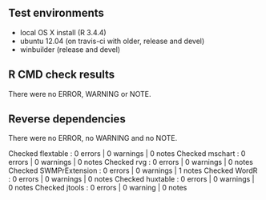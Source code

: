 ## Test environments

- local OS X install (R 3.4.4)
- ubuntu 12.04 (on travis-ci with older, release and devel) 
- winbuilder (release and devel)

## R CMD check results

There were no ERROR, WARNING or NOTE. 

## Reverse dependencies

There were no ERROR, no WARNING and no NOTE. 

Checked flextable      : 0 errors | 0 warnings | 0 notes
Checked mschart        : 0 errors | 0 warnings | 0 notes
Checked rvg            : 0 errors | 0 warnings | 0 notes
Checked SWMPrExtension : 0 errors | 0 warnings | 1 notes
Checked WordR          : 0 errors | 0 warnings | 0 notes
Checked huxtable       : 0 errors | 0 warnings | 0 notes
Checked jtools         : 0 errors | 0 warning  | 0 notes

